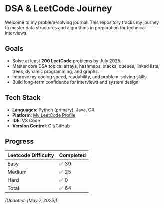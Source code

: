 # DSA & LeetCode Journey

Welcome to my problem-solving journal! This repository tracks my journey to master data structures and algorithms in preparation for technical interviews.

## Goals

- Solve at least **200 LeetCode** problems by July 2025.
- Master core DSA topics: arrays, hashmaps, stacks, queues, linked lists, trees, dynamic programming, and graphs.
- Improve my coding speed, readability, and problem-solving skills.
- Build long-term confidence for interviews and system design.

## Tech Stack

- **Languages**: Python (primary), Java, C#
- **Platform**: [My LeetCode Profile](https://leetcode.com/u/austenzhang/)
- **IDE**: VS Code  
- **Version Control**: Git/GitHub

## Progress

| Leetcode Difficulty          | Completed |
|------------------|-----------|
| Easy | ✅ 39     |
| Medium | ✅ 25     |
| Hard | ✅ 0     |
| Total             | ✅ 64     |

_(Updated: [May 7, 2025])_

